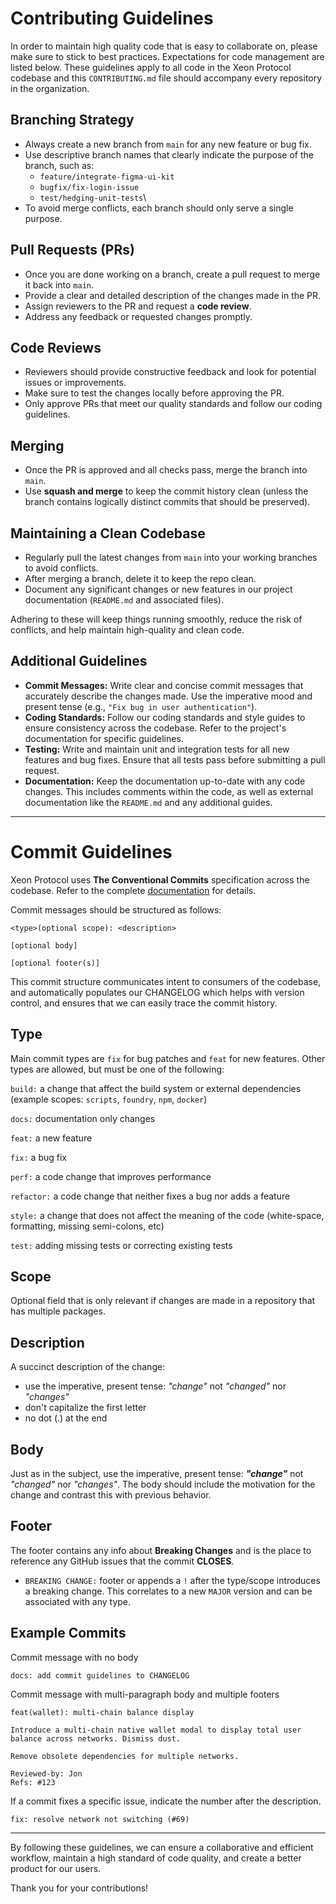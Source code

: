 # Contributing Guidelines

In order to maintain high quality code that is easy to collaborate on, please make sure to stick to best practices. Expectations for code management are listed below. These guidelines apply to all code in the Xeon Protocol codebase and this `CONTRIBUTING.md` file should accompany every repository in the organization.

## Branching Strategy

- Always create a new branch from `main` for any new feature or bug fix.
- Use descriptive branch names that clearly indicate the purpose of the branch, such as:
  - `feature/integrate-figma-ui-kit`
  - `bugfix/fix-login-issue`
  - `test/hedging-unit-tests`\
- To avoid merge conflicts, each branch should only serve a single purpose.

## Pull Requests (PRs)

- Once you are done working on a branch, create a pull request to merge it back into `main`.
- Provide a clear and detailed description of the changes made in the PR.
- Assign reviewers to the PR and request a **code review**.
- Address any feedback or requested changes promptly.

## Code Reviews

- Reviewers should provide constructive feedback and look for potential issues or improvements.
- Make sure to test the changes locally before approving the PR.
- Only approve PRs that meet our quality standards and follow our coding guidelines.

## Merging

- Once the PR is approved and all checks pass, merge the branch into `main`.
- Use **squash and merge** to keep the commit history clean (unless the branch contains logically distinct commits that should be preserved).

## Maintaining a Clean Codebase

- Regularly pull the latest changes from `main` into your working branches to avoid conflicts.
- After merging a branch, delete it to keep the repo clean.
- Document any significant changes or new features in our project documentation (`README.md` and associated files).

Adhering to these will keep things running smoothly, reduce the risk of conflicts, and help maintain high-quality and clean code.

## Additional Guidelines

- **Commit Messages:** Write clear and concise commit messages that accurately describe the changes made. Use the imperative mood and present tense (e.g., `"Fix bug in user authentication"`).
- **Coding Standards:** Follow our coding standards and style guides to ensure consistency across the codebase. Refer to the project's documentation for specific guidelines.
- **Testing:** Write and maintain unit and integration tests for all new features and bug fixes. Ensure that all tests pass before submitting a pull request.
- **Documentation:** Keep the documentation up-to-date with any code changes. This includes comments within the code, as well as external documentation like the `README.md` and any additional guides.

---

# Commit Guidelines

Xeon Protocol uses **The Conventional Commits** specification across the codebase. Refer to the complete [documentation](https://www.conventionalcommits.org/en/v1.0.0/#summary) for details.

Commit messages should be structured as follows:

```
<type>(optional scope): <description>

[optional body]

[optional footer(s)]
```

This commit structure communicates intent to consumers of the codebase, and automatically populates our CHANGELOG which helps with version control, and ensures that we can easily trace the commit history.

## Type

Main commit types are `fix` for bug patches and `feat` for new features. Other types are allowed, but must be one of the following:

`build:` a change that affect the build system or external dependencies (example scopes: `scripts`, `foundry`, `npm`, `docker`)

`docs:` documentation only changes

`feat:` a new feature

`fix:` a bug fix

`perf:` a code change that improves performance

`refactor:` a code change that neither fixes a bug nor adds a feature

`style:` a change that does not affect the meaning of the code (white-space, formatting, missing semi-colons, etc)

`test:` adding missing tests or correcting existing tests

## Scope

Optional field that is only relevant if changes are made in a repository that has multiple packages.

## Description

A succinct description of the change:

- use the imperative, present tense: _"change"_ not _"changed"_ nor _"changes"_
- don't capitalize the first letter
- no dot (.) at the end

## Body

Just as in the subject, use the imperative, present tense: **_"change"_** not _"changed"_ nor _"changes"_. The body should include the motivation for the change and contrast this with previous behavior.

## Footer

The footer contains any info about **Breaking Changes** and is the place to reference any GitHub issues that the commit **CLOSES**.

- `BREAKING CHANGE:` footer or appends a `!` after the type/scope introduces a breaking change. This correlates to a new `MAJOR` version and can be associated with any type.

## Example Commits

Commit message with no body

```
docs: add commit guidelines to CHANGELOG
```

Commit message with multi-paragraph body and multiple footers

```
feat(wallet): multi-chain balance display

Introduce a multi-chain native wallet modal to display total user balance across networks. Dismiss dust.

Remove obsolete dependencies for multiple networks.

Reviewed-by: Jon
Refs: #123
```

If a commit fixes a specific issue, indicate the number after the description.

```
fix: resolve network not switching (#69)
```

---

By following these guidelines, we can ensure a collaborative and efficient workflow, maintain a high standard of code quality, and create a better product for our users.

Thank you for your contributions!
